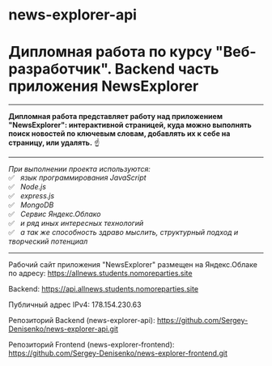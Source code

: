 # news-explorer-api

#  Дипломная работа по курсу "Веб-разработчик". Backend часть приложения NewsExplorer
____

**Дипломная работа представляет работу над приложением "NewsExplorer": интерактивной страницей,
куда можно выполнять поиск новостей по ключевым словам, добавлять их к себе на страницу, или удалять.** :point_up:

____

*При выполнении проекта используются:*  
:white_check_mark: &nbsp; *язык программирования JavaScript*  
:white_check_mark: &nbsp; *Node.js*  
:white_check_mark: &nbsp; *express.js*  
:white_check_mark: &nbsp; *MongoDB*  
:white_check_mark: &nbsp; *Сервис Яндекс.Облако*  
:white_check_mark: &nbsp; *и ряд иных интересных технологий*  
:white_check_mark: &nbsp; *а так же способность здраво мыслить, структурный подход и творческий потенциал*

____

Рабочий сайт приложения "NewsExplorer" размещен на Яндекс.Облаке по адресу: https://allnews.students.nomoreparties.site

Backend: https://api.allnews.students.nomoreparties.site

Публичный адрес IPv4: 178.154.230.63

Репозиторий Backend (news-explorer-api): https://github.com/Sergey-Denisenko/news-explorer-api.git

Репозиторий Frontend (news-explorer-frontend): https://github.com/Sergey-Denisenko/news-explorer-frontend.git
